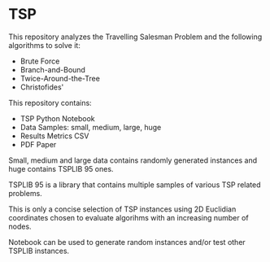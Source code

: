 # TSP

This repository analyzes the Travelling Salesman Problem and the following algorithms to solve it:

- Brute Force
- Branch-and-Bound
- Twice-Around-the-Tree
- Christofides'

This repository contains:

- TSP Python Notebook
- Data Samples: small, medium, large, huge
- Results Metrics CSV
- PDF Paper

Small, medium and large data contains randomly generated instances and huge contains TSPLIB 95 ones.

TSPLIB 95 is a library that contains multiple samples of various TSP related problems.

This is only a concise selection of TSP instances using 2D Euclidian coordinates chosen to evaluate algorihms with an increasing number of nodes.

Notebook can be used to generate random instances and/or test other TSPLIB instances.
